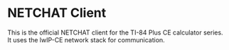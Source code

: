 # NETCHAT Client
This is the official NETCHAT client for the TI-84 Plus CE calculator series.  
It uses the lwIP-CE network stack for communication.
